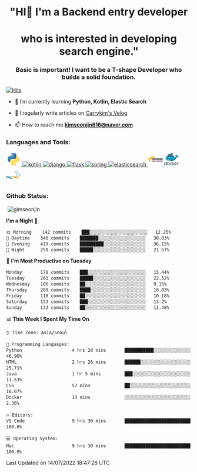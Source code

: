 <h1 align="center">"HI👋 I'm a Backend entry developer </h1>
<h1 align="center"> who is interested in developing search engine."</h1>
<h3 align="center">Basic is important! I want to be a T-shape Developer who builds a solid foundation.</h3>

[![Hits](https://hits.seeyoufarm.com/api/count/incr/badge.svg?url=https%3A%2F%2Fgithub.com%2Fgimseonjin&count_bg=%2318BFE5&title_bg=%23555555&icon=ko-fi.svg&icon_color=%23E7E7E7&title=hits&edge_flat=false)](https://hits.seeyoufarm.com)

- 🌱 I’m currently learning **Python, Kotlin, Elastic Search**

- 📝 I regularly write articles on [Carrykim's Velog](https://velog.io/@carrykim)

- 📫 How to reach me **kimseonjin616@naver.com**


<h3 align="left">Languages and Tools:</h3>
<p align="left"> 
 <a href="https://www.python.org" target="_blank" rel="noreferrer"> 
  <img src="https://raw.githubusercontent.com/devicons/devicon/master/icons/python/python-original.svg" alt="python" width="8%" height="8%"/> 
 </a> <a href="https://kotlinlang.org" target="_blank" rel="noreferrer"> <img src="https://www.vectorlogo.zone/logos/kotlinlang/kotlinlang-icon.svg" alt="kotlin" width="8%" height="8%"/> </a>   <a href="https://www.djangoproject.com/" target="_blank" rel="noreferrer"> <img src="https://cdn.worldvectorlogo.com/logos/django.svg" alt="django" width="6%" height="5%"/> </a>
 <a href="https://flask.palletsprojects.com/" target="_blank" rel="noreferrer"> <img src="https://www.vectorlogo.zone/logos/pocoo_flask/pocoo_flask-icon.svg" alt="flask" width="8%" height="8%"/> </a> <a href="https://spring.io/" target="_blank" rel="noreferrer"> <img src="https://www.vectorlogo.zone/logos/springio/springio-icon.svg" alt="spring" width="8%" height="8%"/> </a> <a href="https://www.elastic.co" target="_blank" rel="noreferrer"> <img src="https://www.vectorlogo.zone/logos/elastic/elastic-icon.svg" alt="elasticsearch" width="8%" height="8%"/> </a> <a href="https://aws.amazon.com" target="_blank" rel="noreferrer"> <img src="https://raw.githubusercontent.com/devicons/devicon/master/icons/amazonwebservices/amazonwebservices-original-wordmark.svg" alt="aws" width="8%" height="8%"/> </a> <a href="https://www.docker.com/" target="_blank" rel="noreferrer"> <img src="https://raw.githubusercontent.com/devicons/devicon/master/icons/docker/docker-original-wordmark.svg" alt="docker" width="8%" height="8%"/> </a>   
<a href="https://www.mysql.com/" target="_blank" rel="noreferrer"><img src="https://raw.githubusercontent.com/devicons/devicon/master/icons/mysql/mysql-original-wordmark.svg" alt="mysql" width="8%" height="8%"/> </a> </p>


<h3 align="left">Github Status:</h3>
<p align="left">
 <p>&nbsp;<img align="center" src="https://github-readme-stats.vercel.app/api?username=gimseonjin&show_icons=true&locale=en" alt="gimseonjin" /></p>
</p>


<!--START_SECTION:waka-->
**I'm a Night 🦉** 

```text
🌞 Morning    142 commits    ███░░░░░░░░░░░░░░░░░░░░░░   12.25% 
🌆 Daytime    348 commits    ███████░░░░░░░░░░░░░░░░░░   30.03% 
🌃 Evening    419 commits    █████████░░░░░░░░░░░░░░░░   36.15% 
🌙 Night      250 commits    █████░░░░░░░░░░░░░░░░░░░░   21.57%

```
📅 **I'm Most Productive on Tuesday** 

```text
Monday       179 commits    ███░░░░░░░░░░░░░░░░░░░░░░   15.44% 
Tuesday      261 commits    █████░░░░░░░░░░░░░░░░░░░░   22.52% 
Wednesday    106 commits    ██░░░░░░░░░░░░░░░░░░░░░░░   9.15% 
Thursday     209 commits    ████░░░░░░░░░░░░░░░░░░░░░   18.03% 
Friday       118 commits    ██░░░░░░░░░░░░░░░░░░░░░░░   10.18% 
Saturday     153 commits    ███░░░░░░░░░░░░░░░░░░░░░░   13.2% 
Sunday       133 commits    ██░░░░░░░░░░░░░░░░░░░░░░░   11.48%

```


📊 **This Week I Spent My Time On** 

```text
⌚︎ Time Zone: Asia/Seoul

💬 Programming Languages: 
Python                   4 hrs 28 mins       ███████████░░░░░░░░░░░░░░   46.96% 
HTML                     2 hrs 26 mins       ██████░░░░░░░░░░░░░░░░░░░   25.71% 
Java                     1 hr 5 mins         ███░░░░░░░░░░░░░░░░░░░░░░   11.53% 
CSS                      57 mins             ██░░░░░░░░░░░░░░░░░░░░░░░   10.07% 
Docker                   13 mins             ░░░░░░░░░░░░░░░░░░░░░░░░░   2.36%

🔥 Editors: 
VS Code                  9 hrs 30 mins       █████████████████████████   100.0%

💻 Operating System: 
Mac                      9 hrs 30 mins       █████████████████████████   100.0%

```


 Last Updated on 14/07/2022 18:47:28 UTC
<!--END_SECTION:waka-->
